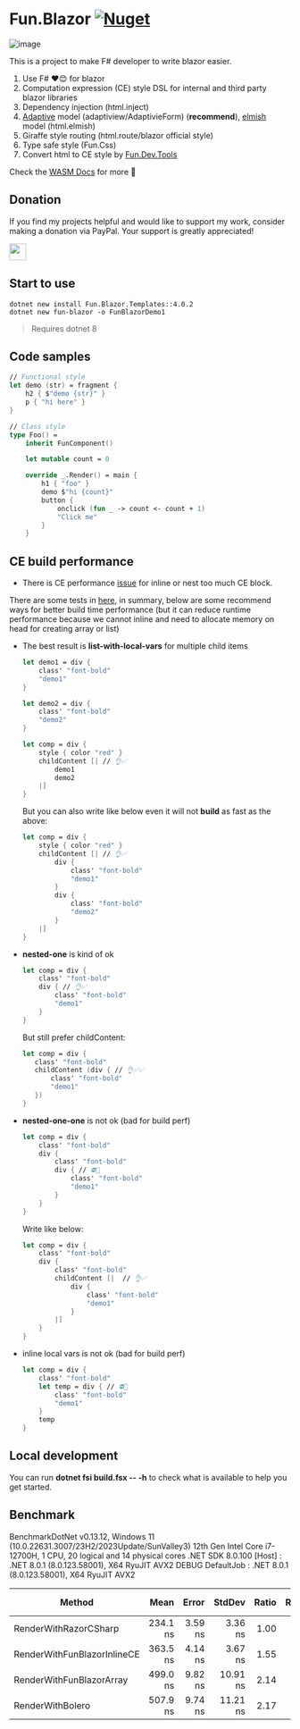 # Fun.Blazor [![Nuget](https://img.shields.io/nuget/vpre/Fun.Blazor)](https://www.nuget.org/packages/Fun.Blazor)

![image](./Docs//assets/fun-blazor%3D.png)

This is a project to make F# developer to write blazor easier.

1. Use F# ❤️😊 for blazor
2. Computation expression (CE) style DSL for internal and third party blazor libraries
3. Dependency injection (html.inject)
4. [Adaptive](https://github.com/fsprojects/FSharp.Data.Adaptive) model (adaptiview/AdaptivieForm) (**recommend**), [elmish](https://github.com/elmish/elmish) model (html.elmish)
5. Giraffe style routing (html.route/blazor official style)
6. Type safe style (Fun.Css)
7. Convert html to CE style by [Fun.Dev.Tools](https://slaveoftime.github.io/Fun.DevTools.Docs)

Check the [WASM Docs](https://slaveoftime.github.io/Fun.Blazor.Docs/) for more 🚀

## Donation

If you find my projects helpful and would like to support my work, consider making a donation via PayPal. Your support is greatly appreciated!

<a href="https://paypal.me/wubinwen" style="display: flex; align-items: center; gap: 12px;">
    <img src="https://www.paypalobjects.com/paypal-ui/logos/svg/paypal-color.svg" height="30">
</a>


## Start to use

    dotnet new install Fun.Blazor.Templates::4.0.2
    dotnet new fun-blazor -o FunBlazorDemo1

> Requires dotnet 8

## Code samples

```fsharp
// Functional style
let demo (str) = fragment {
    h2 { $"demo {str}" }
    p { "hi here" }
}

// Class style
type Foo() =
    inherit FunComponent()

    let mutable count = 0

    override _.Render() = main {
        h1 { "foo" }
        demo $"hi {count}"
        button {
            onclick (fun _ -> count <- count + 1)
            "Click me"
        }
    }
```

## CE build performance

- There is CE performance [issue](https://github.com/dotnet/fsharp/issues/14429) for inline or nest too much CE block.

There are some tests in [here](https://github.com/albertwoo/CEPerfDemo), in summary, below are some recommend ways for better build time performance (but it can reduce runtime performance because we cannot inline and need to allocate memory on head for creating array or list)

- The best result is **list-with-local-vars** for multiple child items

    ```fsharp
    let demo1 = div {
        class' "font-bold"
        "demo1"
    }

    let demo2 = div {
        class' "font-bold"
        "demo2"
    }

    let comp = div {
        style { color "red" }
        childContent [| // 👌✅
            demo1
            demo2
        |]
    }
    ```

    But you can also write like below even it will not **build** as fast as the above:

    ```fsharp
    let comp = div {
        style { color "red" }
        childContent [| // 👌✅
            div {
                class' "font-bold"
                "demo1"
            }
            div {
                class' "font-bold"
                "demo2"
            }
        |]
    }
    ```

- **nested-one** is kind of ok

    ```fsharp
    let comp = div {
        class' "font-bold"
        div { // 👌✅
            class' "font-bold"
            "demo1"
        }
    }
    ```

    But still prefer childContent:

     ```fsharp
    let comp = div {
        class' "font-bold"
        childContent (div { // 👌✅✅
            class' "font-bold"
            "demo1"
        })
    }
    ```

- **nested-one-one** is not ok (bad for build perf)

    ```fsharp
    let comp = div {
        class' "font-bold"
        div {
            class' "font-bold"
            div { // ⛔🙅
                class' "font-bold"
                "demo1"
            }
        }
    }
    ```

    Write like below:

    ```fsharp
    let comp = div {
        class' "font-bold"
        div {
            class' "font-bold"
            childContent [|  // 👌✅
                div {
                    class' "font-bold"
                    "demo1"
                }
            |]
        }
    }
    ```

- inline local vars is not ok (bad for build perf)

    ```fsharp
    let comp = div {
        class' "font-bold"
        let temp = div { // ⛔🙅
            class' "font-bold"
            "demo1"
        }
        temp
    }
    ```

## Local development

You can run **dotnet fsi build.fsx -- -h** to check what is available to help you get started.

## Benchmark

BenchmarkDotNet v0.13.12, Windows 11 (10.0.22631.3007/23H2/2023Update/SunValley3)
12th Gen Intel Core i7-12700H, 1 CPU, 20 logical and 14 physical cores
.NET SDK 8.0.100
  [Host]     : .NET 8.0.1 (8.0.123.58001), X64 RyuJIT AVX2 DEBUG
  DefaultJob : .NET 8.0.1 (8.0.123.58001), X64 RyuJIT AVX2

| Method                      | Mean     | Error   | StdDev   | Ratio | RatioSD | Gen0   | Allocated | Alloc Ratio |
|---------------------------- |---------:|--------:|---------:|------:|--------:|-------:|----------:|------------:|
| RenderWithRazorCSharp       | 234.1 ns | 3.59 ns |  3.36 ns |  1.00 |    0.00 | 0.0298 |     376 B |        1.00 |
| RenderWithFunBlazorInlineCE | 363.5 ns | 4.14 ns |  3.67 ns |  1.55 |    0.03 | 0.0443 |     560 B |        1.49 |
| RenderWithFunBlazorArray    | 499.0 ns | 9.82 ns | 10.91 ns |  2.14 |    0.05 | 0.1154 |    1448 B |        3.85 |
| RenderWithBolero            | 507.9 ns | 9.74 ns | 11.21 ns |  2.17 |    0.07 | 0.1173 |    1480 B |        3.94 |
